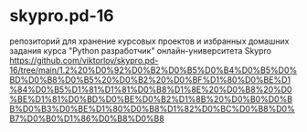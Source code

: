 # skypro.pd-16
репозиторий для хранение курсовых проектов и избранных домашних задания курса "Python разработчик" онлайн-университета Skypro
https://github.com/viktorlov/skypro.pd-16/tree/main/1.2%20%D0%92%D0%B2%D0%B5%D0%B4%D0%B5%D0%BD%D0%B8%D0%B5%20%D0%B2%20%D0%BF%D1%80%D0%BE%D1%84%D0%B5%D1%81%D1%81%D0%B8%D1%8E%20%D0%B8%20%D0%BE%D1%81%D0%BD%D0%BE%D0%B2%D1%8B%20%D0%B0%D0%BB%D0%B3%D0%BE%D1%80%D0%B8%D1%82%D0%BC%D0%B8%D0%B7%D0%B0%D1%86%D0%B8%D0%B8
